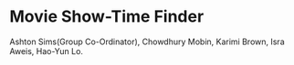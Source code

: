 # Movie Show-Time Finder
Ashton Sims(Group Co-Ordinator),
Chowdhury Mobin,
Karimi Brown,
Isra Aweis,
Hao-Yun Lo.

